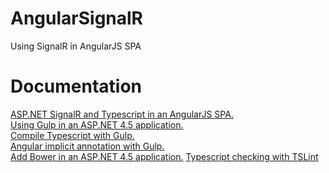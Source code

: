 # AngularSignalR
Using SignalR in AngularJS SPA
# Documentation
<a href="https://mirkomaggioni.com/2016/04/05/asp-net-signalr-and-typescript-in-an-angularjs-spa/">ASP.NET SignalR and Typescript in an AngularJS SPA.</a><br/>
<a href="https://mirkomaggioni.com/2016/04/29/using-gulp-in-an-asp-net-4-5-application/">Using Gulp in an ASP.NET 4.5 application.</a><br/>
<a href="https://mirkomaggioni.com/2016/05/04/compile-typescript-with-gulp/">Compile Typescript with Gulp.</a><br/>
<a href="https://mirkomaggioni.com/2016/05/12/angular-implicit-annotation-with-gulp/">Angular implicit annotation with Gulp.</a><br />
<a href="https://mirkomaggioni.com/2016/05/19/add-bower-in-an-asp-net-4-5-application/">Add Bower in an ASP.NET 4.5 application.</a>
<a href="https://mirkomaggioni.com/2016/10/01/typescript-checking-with-tslint/">Typescript checking with TSLint</a>
